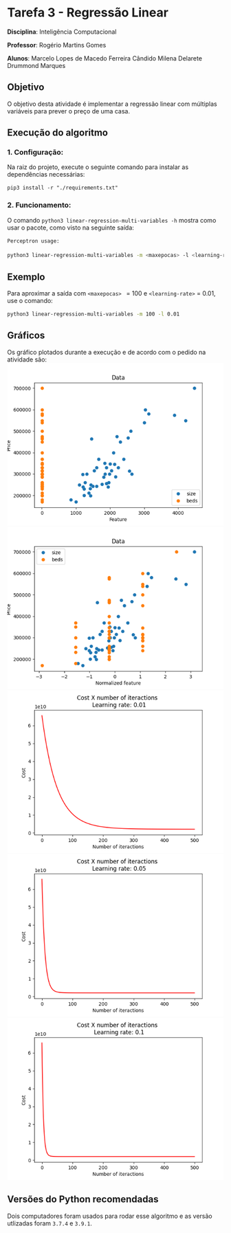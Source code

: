 # Tarefa 3 - Regressão Linear

**Disciplina**: Inteligência Computacional

**Professor**: Rogério Martins Gomes

**Alunos**:
Marcelo Lopes de Macedo Ferreira Cândido
Milena Delarete Drummond Marques

## Objetivo

O objetivo desta atividade é implementar a regressão linear com múltiplas variáveis para prever o preço de uma casa.

## Execução do algoritmo

### 1. Configuração:
Na raiz do projeto, execute o seguinte comando para instalar as dependências necessárias:
```
pip3 install -r "./requirements.txt"
```

### 2. Funcionamento:
O comando `python3 linear-regression-multi-variables -h` mostra como usar o pacote, como visto na seguinte saída:
```bash
Perceptron usage:

python3 linear-regression-multi-variables -m <maxepocas> -l <learning-rate>
```

## Exemplo

Para aproximar a saída com `<maxepocas> ` = 100 e `<learning-rate>` = 0.01, use o comando:
```bash
python3 linear-regression-multi-variables -m 100 -l 0.01
```

## Gráficos

Os gráfico plotados durante a execução e de acordo com o pedido na atividade são:
![Gráfico 1](./images/Graph1.png)
![Gráfico 2](./images/Graph2.png)
![Gráfico 3](./images/Graph3.png)
![Gráfico 4](./images/Graph4.png)
![Gráfico 5](./images/Graph5.png)

## Versões do Python recomendadas

Dois computadores foram usados para rodar esse algoritmo e as versão utlizadas foram `3.7.4` e `3.9.1`.


